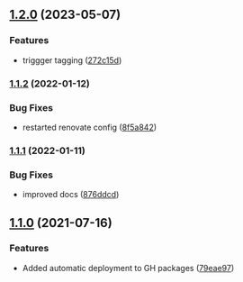 ## [1.2.0](https://github.com/tfso/njs-tfso-extended-error/compare/v1.1.2...v1.2.0) (2023-05-07)


### Features

* triggger tagging ([272c15d](https://github.com/tfso/njs-tfso-extended-error/commit/272c15dac7818e847cbfa0387a5820cb67c4149b))

### [1.1.2](https://github.com/tfso/njs-tfso-extended-error/compare/v1.1.1...v1.1.2) (2022-01-12)


### Bug Fixes

* restarted renovate config ([8f5a842](https://github.com/tfso/njs-tfso-extended-error/commit/8f5a8420542c22a4510b6bcfcd392029fd6a16d3))

### [1.1.1](https://github.com/tfso/njs-tfso-extended-error/compare/v1.1.0...v1.1.1) (2022-01-11)


### Bug Fixes

* improved docs ([876ddcd](https://github.com/tfso/njs-tfso-extended-error/commit/876ddcd8d8d7d446736a20ad950e343699e46e7d))

## [1.1.0](https://github.com/tfso/njs-tfso-extended-error/compare/79eae979ef23fd511993036fc394dd27132edd81...v1.1.0) (2021-07-16)


### Features

* Added automatic deployment to GH packages ([79eae97](https://github.com/tfso/njs-tfso-extended-error/commit/79eae979ef23fd511993036fc394dd27132edd81))


